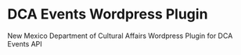 # DCA Events Wordpress Plugin
New Mexico Department of Cultural Affairs
Wordpress Plugin for DCA Events API
